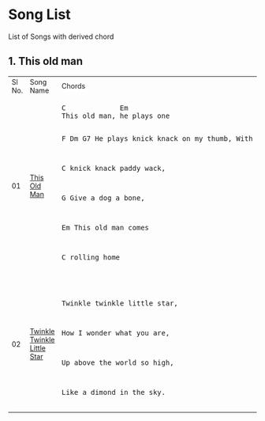 # Song List

List of Songs with derived chord

## 1. This old man

<table>
<tr>
    <td> Sl No. </td>
    <td> Song Name </td>
    <td> Chords </td>
    <td> Sheets </td>
</tr>

<tr>
    <td> 01 </td>
    <td><a href="Songs/../ThisOldMan">This Old Man</a></td>
    <td>
<pre>
C             Em
This old man, he plays one

F        Dm          G7
He plays knick knack on my thumb, With a

C
knick knack paddy wack,

G
Give a dog a bone,

Em
This old man comes

C
rolling home
</pre>
    </td>
    <td>
        <img src="Songs/../ThisOldMan/thisoldman_sheetmusic_png_file.png" alt="tom_sm" width="500"/>
    </td>
</tr>

<tr>
    <td> 02 </td>
    <td><a href="Songs/../TwinkleTwinkleLittleStar">Twinkle Twinkle Little Star</a></td>
    <td>
<pre>

Twinkle twinkle little star,

How I wonder what you are,

Up above the world so high,

Like a dimond in the sky.
</pre>
    </td>
    <td>
        <img src="#" alt="ttls_sm" width="350"/>
    </td>
</tr>

</table>
